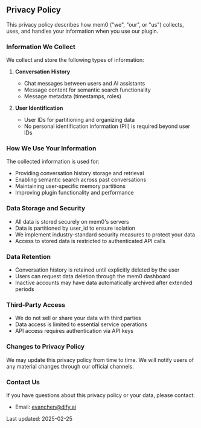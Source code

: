 ## Privacy Policy

This privacy policy describes how mem0 ("we", "our", or "us") collects, uses, and handles your information when you use our plugin.

### Information We Collect

We collect and store the following types of information:

1. **Conversation History**
   - Chat messages between users and AI assistants
   - Message content for semantic search functionality
   - Message metadata (timestamps, roles)

2. **User Identification**
   - User IDs for partitioning and organizing data
   - No personal identification information (PII) is required beyond user IDs

### How We Use Your Information

The collected information is used for:
- Providing conversation history storage and retrieval
- Enabling semantic search across past conversations
- Maintaining user-specific memory partitions
- Improving plugin functionality and performance

### Data Storage and Security

- All data is stored securely on mem0's servers
- Data is partitioned by user_id to ensure isolation
- We implement industry-standard security measures to protect your data
- Access to stored data is restricted to authenticated API calls

### Data Retention

- Conversation history is retained until explicitly deleted by the user
- Users can request data deletion through the mem0 dashboard
- Inactive accounts may have data automatically archived after extended periods

### Third-Party Access

- We do not sell or share your data with third parties
- Data access is limited to essential service operations
- API access requires authentication via API keys

### Changes to Privacy Policy

We may update this privacy policy from time to time. We will notify users of any material changes through our official channels.

### Contact Us

If you have questions about this privacy policy or your data, please contact:
- Email: evanchen@dify.ai

Last updated: 2025-02-25
